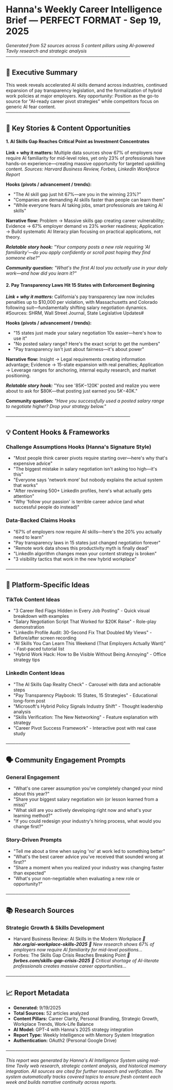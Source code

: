 # Hanna's Weekly Career Intelligence Brief — PERFECT FORMAT - Sep 19, 2025

*Generated from 52 sources across 5 content pillars using AI-powered Tavily research and strategic analysis*
───────────────────────────────────────
## 🎯 Executive Summary

This week reveals accelerated AI skills demand across industries, continued expansion of pay transparency legislation, and the formalization of hybrid work policies at major employers. Key opportunity: Position as the go-to source for "AI-ready career pivot strategies" while competitors focus on generic AI fear content.
───────────────────────────────────────
## 📰 Key Stories & Content Opportunities

#### 1. AI Skills Gap Reaches Critical Point as Investment Concentrates

**Link + why it matters:**
Multiple data sources show 67% of employers now require AI familiarity for mid-level roles, yet only 23% of professionals have hands-on experience—creating massive opportunity for targeted upskilling content.
*Sources: Harvard Business Review, Forbes, LinkedIn Workforce Report*

**Hooks (pivots / advancement / trends):**
- "The AI skill gap just hit 67%—are you in the winning 23%?"
- "Companies are demanding AI skills faster than people can learn them"
- "While everyone fears AI taking jobs, smart professionals are taking AI skills"

**Narrative flow:**
Problem → Massive skills gap creating career vulnerability; Evidence → 67% employer demand vs 23% worker readiness; Application → Build systematic AI literacy plan focusing on practical applications, not theory.

***Relatable story hook:***
*"Your company posts a new role requiring 'AI familiarity'—do you apply confidently or scroll past hoping they find someone else?"*

***Community question:***
*"What's the first AI tool you actually use in your daily work—and how did you learn it?"*

#### 2. Pay Transparency Laws Hit 15 States with Enforcement Beginning

***Link + why it matters:***
California's pay transparency law now includes penalties up to $10,000 per violation, with Massachusetts and Colorado following suit—fundamentally shifting salary negotiation dynamics.
#Sources: SHRM, Wall Street Journal, State Legislative Updates#

**Hooks (pivots / advancement / trends):**
- "15 states just made your salary negotiation 10x easier—here's how to use it"
- "No posted salary range? Here's the exact script to get the numbers"
- "Pay transparency isn't just about fairness—it's about power"

**Narrative flow:**
Insight → Legal requirements creating information advantage; Evidence → 15-state expansion with real penalties; Application → Leverage ranges for anchoring, internal equity research, and market positioning.

***Relatable story hook:***
"You see '$85K-$120K' posted and realize you were about to ask for $80K—that posting just earned you $5K-$40K."

**Community question:**
*"Have you successfully used a posted salary range to negotiate higher? Drop your strategy below."*

***───────────────────────────────────────***

## 💡 Content Hooks & Frameworks

### Challenge Assumptions Hooks (Hanna's Signature Style)

- "Most people think career pivots require starting over—here's why that's expensive advice"
- "The biggest mistake in salary negotiation isn't asking too high—it's this"
- "Everyone says 'network more' but nobody explains the actual system that works"
- "After reviewing 500+ LinkedIn profiles, here's what actually gets attention"
- "Why 'follow your passion' is terrible career advice (and what successful people do instead)"

### Data-Backed Claims Hooks

- "67% of employers now require AI skills—here's the 20% you actually need to learn"
- "Pay transparency laws in 15 states just changed negotiation forever"
- "Remote work data shows this productivity myth is finally dead"
- "LinkedIn algorithm changes mean your content strategy is broken"
- "3 visibility tactics that work in the new hybrid workplace"

***───────────────────────────────────────***

## 🎨 Platform-Specific Ideas

### TikTok Content Ideas

- "3 Career Red Flags Hidden in Every Job Posting" - Quick visual breakdown with examples
- "Salary Negotiation Script That Worked for $20K Raise" - Role-play demonstration
- "LinkedIn Profile Audit: 30-Second Fix That Doubled My Views" - Before/after screen recording
- "AI Skills You Can Learn This Weekend (That Employers Actually Want)" - Fast-paced tutorial list
- "Hybrid Work Hack: How to Be Visible Without Being Annoying" - Office strategy tips

### LinkedIn Content Ideas

- "The AI Skills Gap Reality Check" - Carousel with data and actionable steps
- "Pay Transparency Playbook: 15 States, 15 Strategies" - Educational long-form post
- "Microsoft's Hybrid Policy Signals Industry Shift" - Thought leadership analysis
- "Skills Verification: The New Networking" - Feature explanation with strategy
- "Career Pivot Success Framework" - Interactive post with real case study

***───────────────────────────────────────***

## 🗣️ Community Engagement Prompts

### General Engagement

- "What's one career assumption you've completely changed your mind about this year?"
- "Share your biggest salary negotiation win (or lesson learned from a miss)"
- "What skill are you actively developing right now and what's your learning method?"
- "If you could redesign your industry's hiring process, what would you change first?"

### Story-Driven Prompts

- "Tell me about a time when saying 'no' at work led to something better"
- "What's the best career advice you've received that sounded wrong at first?"
- "Share a moment when you realized your industry was changing faster than expected"
- "What's your non-negotiable when evaluating a new role or opportunity?"

***───────────────────────────────────────***

## 📚 Research Sources

### Strategic Growth & Skills Development

- Harvard Business Review: AI Skills in the Modern Workplace
***🔗 hbr.org/ai-workplace-skills-2025***
*📄 New research shows 67% of employers now require AI familiarity for mid-level positions...*
- Forbes: The Skills Gap Crisis Reaches Breaking Point
***🔗 forbes.com/skills-gap-crisis-2025***
*📄 Critical shortage of AI-literate professionals creates massive career opportunities...*

***───────────────────────────────────────***

## 📈 Report Metadata

- **Generated:** 9/19/2025
- **Total Sources:** 52 articles analyzed
- **Content Pillars:** Career Clarity, Personal Branding, Strategic Growth, Workplace Trends, Work-Life Balance
- **AI Model:** GPT-4 with Hanna's 2025 strategy integration
- **Report Type:** Weekly Intelligence with Memory System Integration
- **Authentication:** OAuth2 (Personal Google Drive)

***───────────────────────────────────────***

*This report was generated by Hanna's AI Intelligence System using real-time Tavily web research, strategic content analysis, and historical memory integration. All sources are cited for further research and verification. The system automatically tracks covered topics to ensure fresh content each week and builds narrative continuity across reports.*
